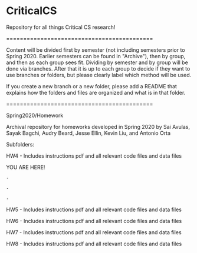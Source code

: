 # CriticalCS
Repository for all things Critical CS research!

===========================================

Content will be divided first by semester (not including semesters prior to Spring 2020. Earlier semesters can be found in "Archive"), then by group, and then as each group sees fit. Dividing by semester and by group will be done via branches. After that it is up to each group to decide if they want to use branches or folders, but please clearly label which method will be used.

If you create a new branch or a new folder, please add a README that explains how the folders and files are organized and what is in that folder.

===========================================

Spring2020/Homework

Archival repository for homeworks developed in Spring 2020 by Sai Avulas, Sayak Bagchi, Audry Beard, Jesse Ellin, Kevin Liu, and Antonio Orta

Subfolders:

HW4 - Includes instructions pdf and all relevant code files and data files

YOU ARE HERE!
	
	-
	
	-
	
	-

HW5 - Includes instructions pdf and all relevant code files and data files

HW6 - Includes instructions pdf and all relevant code files and data files

HW7 - Includes instructions pdf and all relevant code files and data files

HW8 - Includes instructions pdf and all relevant code files and data files
